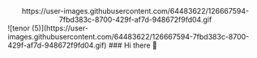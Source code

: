 <div align="center"> https://user-images.githubusercontent.com/64483622/126667594-7fbd383c-8700-429f-af7d-948672f9fd04.gif </div>
![tenor (5)](https://user-images.githubusercontent.com/64483622/126667594-7fbd383c-8700-429f-af7d-948672f9fd04.gif)
### Hi there 👋

<!--
**burcuaslan/burcuaslan** is a ✨ _special_ ✨ repository because its `README.md` (this file) appears on your GitHub profile.

Here are some ideas to get you started:

- 🔭 I’m currently working on ...
- 🌱 I’m currently learning ...
- 👯 I’m looking to collaborate on ...
- 🤔 I’m looking for help with ...
- 💬 Ask me about ...
- 📫 How to reach me: ...
- 😄 Pronouns: ...
- ⚡ Fun fact: ...
-->
